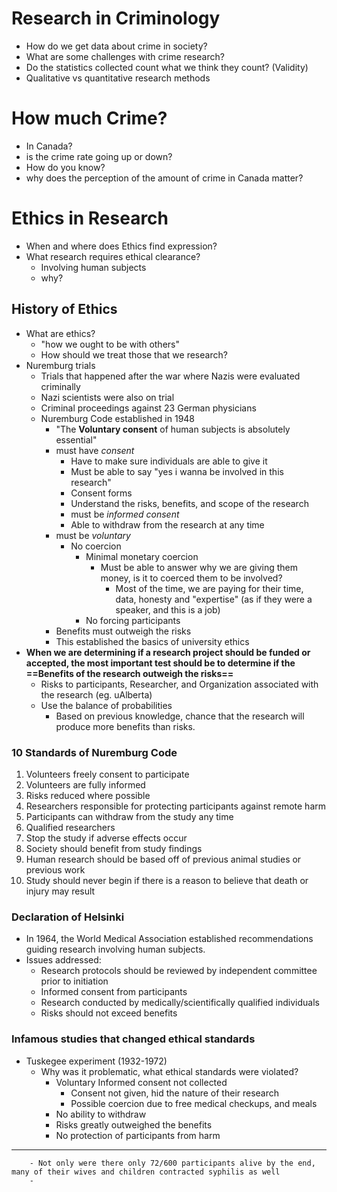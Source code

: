 # Research in Criminology
- How do we get data about crime in society?
- What are some challenges with crime research?
- Do the statistics collected count what we think they count? (Validity)
- Qualitative vs quantitative research methods
# How much Crime?
- In Canada?
- is the crime rate going up or down?
- How do you know?
- why does the perception of the amount of crime in Canada matter?
# Ethics in Research
- When and where does Ethics find expression?
- What research requires ethical clearance?
	- Involving human subjects
	- why?
## History of Ethics
- What are ethics?
	-  "how we ought to be with others"
	- How should we treat those that we research?
- Nuremburg trials
	- Trials that happened after the war where Nazis were evaluated criminally
	- Nazi scientists were also on trial
	- Criminal proceedings against 23 German physicians
	- Nuremburg Code established in 1948
		- "The **Voluntary consent** of human subjects is absolutely essential"
		- must have *consent*
			- Have to make sure individuals are able to give it
			- Must be able to say "yes i wanna be involved in this research"
			- Consent forms
			- Understand the risks, benefits, and scope of the research
			- must be *informed consent*
			- Able to withdraw from the research at any time
		- must be *voluntary*
			- No coercion
				- Minimal monetary coercion
					- Must be able to answer why we are giving them money, is it to coerced them to be involved?
						- Most of the time, we are paying for their time, data, honesty and "expertise" (as if they were a speaker, and this is a job)
				- No forcing participants
		- Benefits must outweigh the risks
		- This established the basics of university ethics
- **When we are determining if a research project should be funded or accepted, the most important test should be to determine if the ==Benefits of the research outweigh the risks==**
	- Risks to participants, Researcher, and Organization associated with the research (eg. uAlberta)
	- Use the balance of probabilities
		- Based on previous knowledge, chance that the research will produce more benefits than risks.
### 10 Standards of Nuremburg Code
1. Volunteers freely consent to participate
2. Volunteers are fully informed
3. Risks reduced where possible
4. Researchers responsible for protecting participants against remote harm
5. Participants can withdraw from the study any time
6. Qualified researchers
7. Stop the study if adverse effects occur
8. Society should benefit from study findings
9. Human research should be based off of previous animal studies or previous work
10. Study should never begin if there is a reason to believe that death or injury may result
### Declaration of Helsinki
- In 1964, the World Medical Association established recommendations guiding research involving human subjects.
- Issues addressed:
	- Research protocols should be reviewed by independent committee prior to initiation
	- Informed consent from participants
	- Research conducted by medically/scientifically qualified individuals
	- Risks should not exceed benefits
### Infamous studies that changed ethical standards
- Tuskegee experiment (1932-1972)
	- Why was it problematic, what ethical standards were violated?
		- Voluntary Informed consent not collected
			- Consent not given, hid the nature of their research
			- Possible coercion due to free medical checkups, and meals
		- No ability to withdraw
		- Risks greatly outweighed the benefits
		- No protection of participants from harm
---
		- Not only were there only 72/600 participants alive by the end, many of their wives and children contracted syphilis as well
		- 